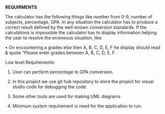 **REQUIRMENTS**

The calculator has the following things like number from 0-9, number of subjects, percentage, GPA. In any situation the calculator has to produce a correct result defined by the well-known conversion standards. If the calculations is impossible the calculator has to display information helping the user to resolve the erroneous situation, like:

• On encountering a grades else then A, B, C, D, E, F he display should read &amp; quote &quot;Please enter grades between A, B, C, D, E, F.

Low level Requirements:

1. User can perform percentage to GPA conversion.

2. In this project we use git hub repository to store the project for visual studio code for debugging the code

3. Some other tools are used for making UML diagrams

4. Minimum system requirement is need for the application to run.
